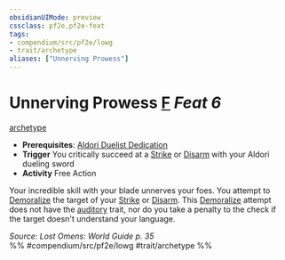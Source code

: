 ```yaml
---
obsidianUIMode: preview
cssclass: pf2e,pf2e-feat
tags:
- compendium/src/pf2e/lowg
- trait/archetype
aliases: ["Unnerving Prowess"]
---
```

# Unnerving Prowess  [F](chapter-9-playing-the-game.md#Actions "Free Action") *Feat 6*  
[archetype](archetype.md "Archetype Feat Trait")  

- **Prerequisites**: [Aldori Duelist Dedication](aldori-duelist-dedication-lowg.md)
- **Trigger** You critically succeed at a [Strike](strike.md) or [Disarm](Reference/Rules/Actions/disarm.md) with your Aldori dueling sword
- **Activity** Free Action

Your incredible skill with your blade unnerves your foes. You attempt to [Demoralize](demoralize.md) the target of your [Strike](strike.md) or [Disarm](Reference/Rules/Actions/disarm.md). This [Demoralize](demoralize.md) attempt does not have the [auditory](auditory.md "Auditory Effect Trait") trait, nor do you take a penalty to the check if the target doesn't understand your language.

*Source: Lost Omens: World Guide p. 35*  
%% #compendium/src/pf2e/lowg #trait/archetype %%